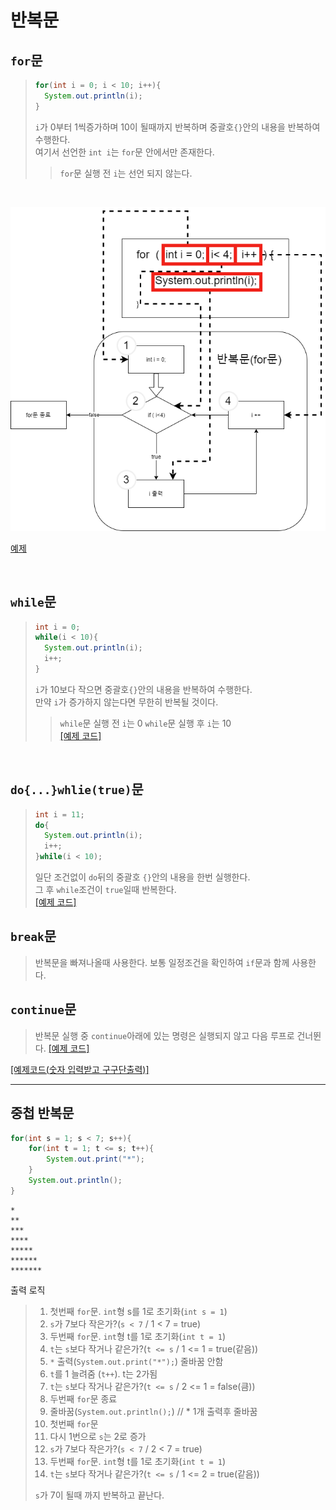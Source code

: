 # **반복문**
## `for`문
> ```java
> for(int i = 0; i < 10; i++){
>   System.out.println(i);
> }
> ```
> `i`가 0부터 1씩증가하며 10이 될때까지 반복하며 중괄호`{}`안의 내용을 반복하여 수행한다.<br>
> 여기서 선언한 `int i`는 `for`문 안에서만 존재한다.
> > `for`문 실행 전 `i`는 선언 되지 않는다.
<br>

![](../../img/class02/chapter_01/loop.png)

[예제](../../code/class02/chapter03/Loop_For.java)

<br>

## `while`문
> ```JAVA
> int i = 0;
> while(i < 10){
>   System.out.println(i);
>   i++;
> }
> ```
> `i`가 10보다 작으면 중괄호`{}`안의 내용을 반복하여 수행한다.<br>
> 만약 `i`가 증가하지 않는다면 무한히 반복될 것이다.
> > `while`문 실행 전 `i`는 0
> > `while`문 실행 후 `i`는 10 <br>
[[예제 코드]](../../code/class02/chapter03/Loop_While.java)

<br>

## `do{...}whlie(true)`문
> ```JAVA
> int i = 11;
> do{
>   System.out.println(i);
>   i++;
> }while(i < 10);
> ```
> 일단 조건없이 `do`뒤의 중괄호 `{}`안의 내용을 한번 실행한다.<br>
> 그 후 `while`조건이 `true`일때 반복한다.<br>
> [[예제 코드]](../../code/class02/chapter03/Loop_DoWhile.java)

## `break`문
> 반복문을 빠져나올때 사용한다. 보통 일정조건을 확인하여 `if`문과 함께 사용한다.

## `continue`문
> 반복문 실행 중 `continue`아래에 있는 명령은 실행되지 않고 다음 루프로 건너뛴다.
> [[예제 코드]](../../code/class02/chapter03/Loop_BreakContinue.java)

[[예제코드(숫자 입력받고 구구단출력)]](../../code/class02/chapter03/GuGuDan.java)

----
## 중첩 반복문
```java
for(int s = 1; s < 7; s++){
    for(int t = 1; t <= s; t++){
        System.out.print("*");
    }
    System.out.println();
}
```
```
*
**
***
****
*****
******
*******
```

출력 로직
>  1. 첫번째 `for`문. `int`형 s를 1로 초기화(`int s = 1`)
>  2. `s`가 7보다 작은가?(`s < 7` / 1 < 7 = true)
>  3. 두번째 `for`문. `int`형 t를 1로 초기화(`int t = 1`)
>  4. `t`는 `s`보다 작거나 같은가?(`t <= s` / 1 <= 1 = true(같음))
>  5. `*` 출력(`System.out.print("*");`) 줄바꿈 안함
>  6. `t`를 1 늘려줌 (`t++`). t는 2가됨
>  7. `t`는 `s`보다 작거나 같은가?(`t <= s` / 2 <= 1 = false(큼))
>  8. 두번째 `for`문 종료
>  9. 줄바꿈(`System.out.println();`) 			// * 1개 출력후 줄바꿈
> 10. 첫번째 `for`문
> 10. 다시 1번으로 `s`는 2로 증가
> 11. `s`가 7보다 작은가?(`s < 7` / 2 < 7 = true)
> 12. 두번째 `for`문. `int`형 t를 1로 초기화(`int t = 1`)
> 13. `t`는 `s`보다 작거나 같은가?(`t <= s` / 1 <= 2 = true(같음))
>
> `s`가 7이 될때 까지 반복하고 끝난다.

